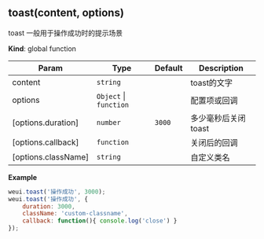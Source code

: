 <a name="toast"></a>

## toast(content, options)
toast 一般用于操作成功时的提示场景

**Kind**: global function  

| Param | Type | Default | Description |
| --- | --- | --- | --- |
| content | <code>string</code> |  | toast的文字 |
| options | <code>Object</code> &#124; <code>function</code> |  | 配置项或回调 |
| [options.duration] | <code>number</code> | <code>3000</code> | 多少毫秒后关闭toast |
| [options.callback] | <code>function</code> |  | 关闭后的回调 |
| [options.className] | <code>string</code> |  | 自定义类名 |

**Example**  
```js
weui.toast('操作成功', 3000);weui.toast('操作成功', {    duration: 3000,    className: 'custom-classname',    callback: function(){ console.log('close') }});
```
